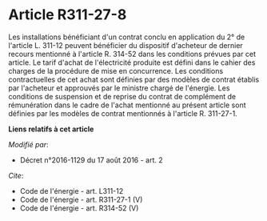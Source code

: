 # Article R311-27-8

Les installations bénéficiant d'un contrat conclu en application du 2° de l'article L. 311-12 peuvent bénéficier du
dispositif d'acheteur de dernier recours mentionné à l'article R. 314-52 dans les conditions prévues par cet article. Le
tarif d'achat de l'électricité produite est défini dans le cahier des charges de la procédure de mise en concurrence. Les
conditions contractuelles de cet achat sont définies par des modèles de contrat établis par l'acheteur et approuvés par le
ministre chargé de l'énergie. Les conditions de suspension et de reprise du contrat de complément de rémunération dans le
cadre de l'achat mentionné au présent article sont définies par les modèles de contrat mentionnés à l'article R. 311-27-1.

**Liens relatifs à cet article**

_Modifié par_:

  - Décret n°2016-1129 du 17 août 2016 - art. 2

_Cite_:

  - Code de l'énergie - art. L311-12
  - Code de l'énergie - art. R311-27-1 (V)
  - Code de l'énergie - art. R314-52 (V)
